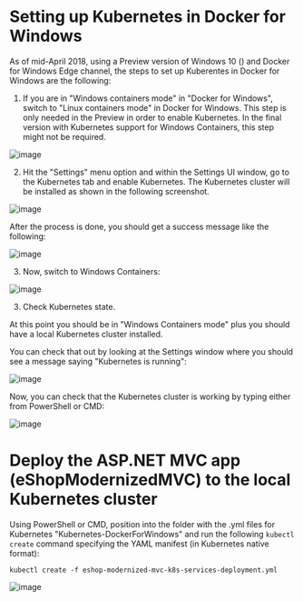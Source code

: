 

# Setting up Kubernetes in Docker for Windows
As of mid-April 2018, using a Preview version of Windows 10 () and Docker for Windows Edge channel, the steps to set up Kuberentes in Docker for Windows are the following:

1. If you are in "Windows containers mode" in "Docker for Windows", switch to "Linux containers mode" in Docker for Windows. This step is only needed in the Preview in order to enable Kubernetes. In the final version with Kubernetes support for Windows Containers, this step might not be required.

![image](https://user-images.githubusercontent.com/1712635/39013199-89e26abc-43cb-11e8-925f-b54e25234f3f.png)

2. Hit the "Settings" menu option and within the Settings UI window, go to the Kubernetes tab and enable Kubernetes. The Kubernetes cluster will be installed as shown in the following screenshot.

![image](https://user-images.githubusercontent.com/1712635/39012481-6107d836-43c9-11e8-8458-fdc75a11b0aa.png)

After the process is done, you should get a success message like the following:

![image](https://user-images.githubusercontent.com/1712635/39012718-129c4988-43ca-11e8-8f15-4ec72eaf48b1.png)

3. Now, switch to Windows Containers:

![image](https://user-images.githubusercontent.com/1712635/39013031-fb72cce0-43ca-11e8-9043-daaf9fcdf33e.png)


3. Check Kubernetes state.

At this point you should be in "Windows Containers mode" plus you should have a local Kubernetes cluster installed.

You can check that out by looking at the Settings window where you should see a message saying "Kubernetes is running":

![image](https://user-images.githubusercontent.com/1712635/39013488-5e7e822e-43cc-11e8-9c48-7a8508151a72.png)

Now, you can check that the Kubernetes cluster is working by typing either from PowerShell or CMD:

![image](https://user-images.githubusercontent.com/1712635/39013955-d18d3200-43cd-11e8-9180-5d9ea0fdf8c8.png)


# Deploy the ASP.NET MVC app (eShopModernizedMVC) to the local Kubernetes cluster 

Using PowerShell or CMD, position into the folder with the .yml files for Kubernetes "Kubernetes-DockerForWindows" and run the following `kubectl create` command specifying the YAML manifest (in Kubernetes native format):

`kubectl create -f eshop-modernized-mvc-k8s-services-deployment.yml`

![image](https://user-images.githubusercontent.com/1712635/39015115-3c6b6058-43d1-11e8-9429-44115989f018.png)


